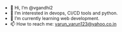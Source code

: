 - 👋 Hi, I’m @vgandhi2
- 👀 I’m interested in devops, CI/CD tools and python.
- 🌱 I’m currently learning web development. 
- 📫 How to reach me: varun_varun123@yahoo.co.in
<!---
vgandhi2/vgandhi2 is a ✨ special ✨ repository because its `README.md` (this file) appears on your GitHub profile.
You can click the Preview link to take a look at your changes.
--->
